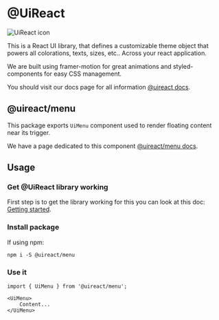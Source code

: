 # @UiReact
![UiReact icon](https://www.uireact.io/_next/static/media/sunglasses_cat.a5f3369a.gif)

This is a React UI library, that defines a customizable theme object that powers all colorations, texts, sizes, etc.. Across your react application.

We are built using framer-motion for great animations and styled-components for easy CSS management.

You should visit our docs page for all information [@uireact docs](https://uireact.io).

## @uireact/menu

This package exports `UiMenu` component used to render floating content near its trigger.

We have a page dedicated to this component [@uireact/menu docs](https://www.uireact.io/docs/menu).

## Usage

### Get @UiReact library working

First step is to get the library working for this you can look at this doc: [Getting started](https://www.uireact.io/docs).

### Install package

If using npm:

```
npm i -S @uireact/menu
```

### Use it

```tsx
import { UiMenu } from '@uireact/menu';

<UiMenu>
    Content...
</UiMenu>
```
